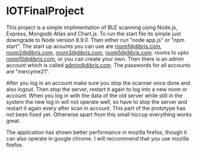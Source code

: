 # IOTFinalProject
This project is a simple implimentation of BLE scanning using Node.js, Express, Mongodb Atlas and Chart.js. To run the start file its simple just downgrade to
Node version 8.9.0. Then either run "node app.js" or "npm start". The start up acounts you can use are room1@dibris.com, room2@dibris.com, room3@dibris.com, room5@dibris.com.
rooms to upto room10@dibris.com, or you can create your own. Then there is an admin account which is called admin@dibris.com. The passwords for all accounts are "mercyme21". 

After you log in an account make sure you stop the scanner once done and also logout. Then stop the server, restart it again to log into a new room or account. When
you log in with the data of the old server while still in the system the new log in will not operate well, so have to stop the server and restart it again every after scan in account. This part of the prototype has not been fixed yet. Otherwise apart from this small hiccup everything works great.

The application has shown better performance in mozilla firefox, though it can also operate in google chrome. I will reccommend that you use mozilla firefox. 
